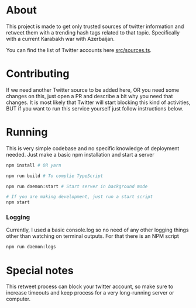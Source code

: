 # About

This project is made to get only trusted sources of twitter information and retweet them with a trending hash tags
related to that topic. Specifically with a current Karabakh war with Azerbaijan.

You can find the list of Twitter accounts here [src/sources.ts](https://github.com/tigranbs/karabakh-retweet/blob/master/src/sources.ts).

# Contributing

If we need another Twitter source to be added here, OR you need some changes on this, just open a PR and describe a bit
why you need that changes. It is most likely that Twitter will start blocking this kind of activities, BUT if you want to
run this service yourself just follow instructions below.

# Running

This is very simple codebase and no specific knowledge of deployment needed. Just make a basic npm installation and
start a server

```bash
npm install # OR yarn

npm run build # To complie TypeScript

npm run daemon:start # Start server in background mode

# If you are making development, just run a start script
npm start
```

### Logging

Currently, I used a basic console.log so no need of any other logging things other than watching on terminal outputs.
For that there is an NPM script

```bash
npm run daemon:logs
```

# Special notes

This retweet process can block your twitter account, so make sure to increase timeouts and keep process for a very long-running server or computer.
